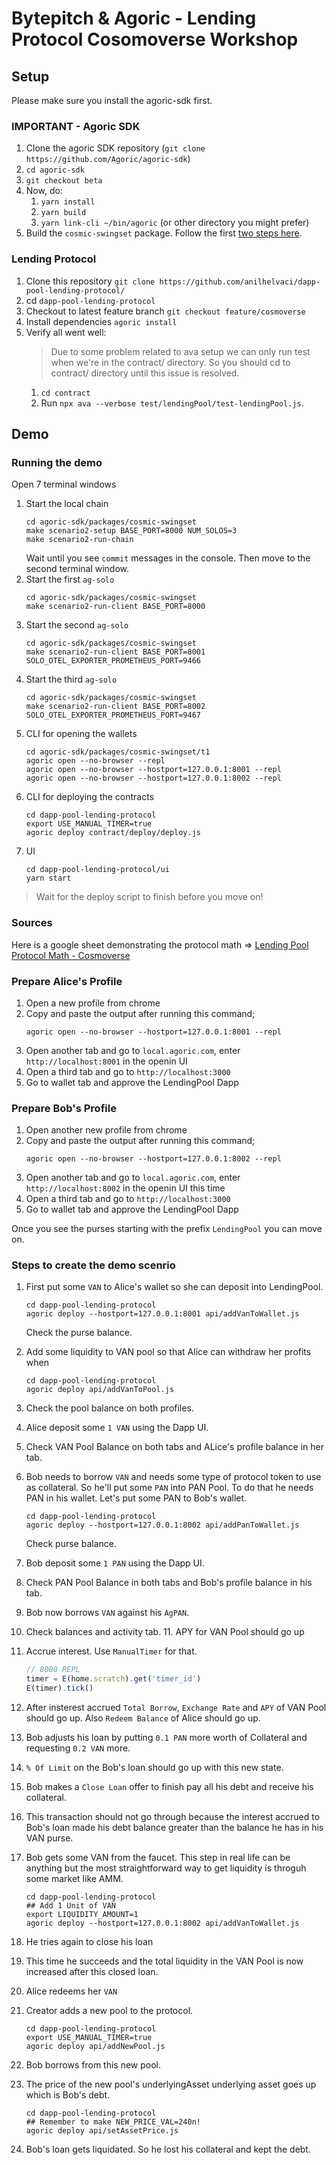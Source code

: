 # Bytepitch & Agoric - Lending Protocol Cosomoverse Workshop

## Setup

Please make sure you install the agoric-sdk first.

### IMPORTANT - Agoric SDK
1. Clone the agoric SDK repository (`git clone https://github.com/Agoric/agoric-sdk`)
2. `cd agoric-sdk`
3. `git checkout beta`
4. Now, do:
   1. `yarn install`
   2. `yarn build`
   3. `yarn link-cli ~/bin/agoric` (or other directory you might prefer)
5. Build the `cosmic-swingset` package. Follow the first [two steps here](https://docs.agoric.com/guides/agoric-cli/starting-multiuser-dapps.html#usage). 

### Lending Protocol

1. Clone this repository `git clone https://github.com/anilhelvaci/dapp-pool-lending-protocol/`
2. cd `dapp-pool-lending-protocol`
3. Checkout to latest feature branch `git checkout feature/cosmoverse`
4. Install dependencies `agoric install`
5. Verify all went well:
   > Due to some problem related to ava setup we can only run test when we're in the contract/ directory.
   > So you should cd to contract/ directory until this issue is resolved.
   1. `cd contract`
   2. Run `npx ava --verbose test/lendingPool/test-lendingPool.js`.

## Demo

### Running the demo

Open 7 terminal windows

1. Start the local chain
   ```shell
   cd agoric-sdk/packages/cosmic-swingset
   make scenario2-setup BASE_PORT=8000 NUM_SOLOS=3
   make scenario2-run-chain
   ```
   Wait until you see `commit` messages in the console. Then move to the second terminal window. 
2. Start the first `ag-solo`
   ```shell
   cd agoric-sdk/packages/cosmic-swingset
   make scenario2-run-client BASE_PORT=8000
   ```
3. Start the second `ag-solo`
   ```shell
   cd agoric-sdk/packages/cosmic-swingset
   make scenario2-run-client BASE_PORT=8001 SOLO_OTEL_EXPORTER_PROMETHEUS_PORT=9466
   ```
4. Start the third `ag-solo`
   ```shell
   cd agoric-sdk/packages/cosmic-swingset
   make scenario2-run-client BASE_PORT=8002 SOLO_OTEL_EXPORTER_PROMETHEUS_PORT=9467
   ```
5. CLI for opening the wallets
   ```shell
   cd agoric-sdk/packages/cosmic-swingset/t1
   agoric open --no-browser --repl
   agoric open --no-browser --hostport=127.0.0.1:8001 --repl
   agoric open --no-browser --hostport=127.0.0.1:8002 --repl
   ```
6. CLI for deploying the contracts
   ```shell
   cd dapp-pool-lending-protocol
   export USE_MANUAL_TIMER=true
   agoric deploy contract/deploy/deploy.js
   ```
7. UI
   ```shell
   cd dapp-pool-lending-protocol/ui
   yarn start
   ```

>Wait for the deploy script to finish before you move on!

### Sources
Here is a google sheet demonstrating the protocol math => [Lending Pool Protocol Math - Cosmoverse](https://docs.google.com/spreadsheets/d/1w5MSjfWutnkDM0jkCHUewgKxAVfbsl2tUouXfrMivkc/edit?usp=sharing)
   
### Prepare Alice's Profile
1. Open a new profile from chrome
2. Copy and paste the output after running this command;
   ```shell
   agoric open --no-browser --hostport=127.0.0.1:8001 --repl
   ```
3. Open another tab and go to `local.agoric.com`, enter `http://localhost:8001` in the openin UI
4. Open a third tab and go to `http://localhost:3000`
5. Go to wallet tab and approve the LendingPool Dapp

### Prepare Bob's Profile
1. Open another new profile from chrome
2. Copy and paste the output after running this command;
   ```shell
   agoric open --no-browser --hostport=127.0.0.1:8002 --repl
   ```
3. Open another tab and go to `local.agoric.com`, enter `http://localhost:8002` in the openin UI this time
4. Open a third tab and go to `http://localhost:3000`
5. Go to wallet tab and approve the LendingPool Dapp

Once you see the purses starting with the prefix `LendingPool` you can move on.

### Steps to create the demo scenrio
1. First put some `VAN` to Alice's wallet so she can deposit into LendingPool.
   ```shell
   cd dapp-pool-lending-protocol
   agoric deploy --hostport=127.0.0.1:8001 api/addVanToWallet.js
   ```
   Check the purse balance.

2. Add some liquidity to VAN pool so that Alice can withdraw her profits when
   ```shell
   cd dapp-pool-lending-protocol
   agoric deploy api/addVanToPool.js
   ```
3. Check the pool balance on both profiles.
4. Alice deposit some `1 VAN` using the Dapp UI.
5. Check VAN Pool Balance on both tabs and ALice's profile balance in her tab.
6. Bob needs to borrow `VAN` and needs some type of protocol token to use as collateral. So he'll put some `PAN` into PAN Pool.
To do that he needs PAN in his wallet. Let's put some PAN to Bob's wallet.
   ```shell
   cd dapp-pool-lending-protocol
   agoric deploy --hostport=127.0.0.1:8002 api/addPanToWallet.js
   ```
   Check purse balance.
7. Bob deposit some `1 PAN` using the Dapp UI.
8. Check PAN Pool Balance in both tabs and Bob's profile balance in his tab.
9. Bob now borrows `VAN` against his `AgPAN`.
10. Check balances and activity tab.
     11. APY for VAN Pool should go up
11. Accrue interest. Use `ManualTimer` for that.
    ```js
    // 8000 REPL
    timer = E(home.scratch).get('timer_id')
    E(timer).tick()
    ```
12. After insterest accrued `Total Borrow`, `Exchange Rate` and `APY` of VAN Pool should go up. Also 
`Redeem Balance` of Alice should go up.
13. Bob adjusts his loan by putting `0.1 PAN` more worth of Collateral and requesting
`0.2 VAN` more.
14. `% Of Limit` on the Bob's loan should go up with this new state.
15. Bob makes a `Close Loan` offer to finish pay all his debt and receive his collateral.
16. This transaction should not go through because the interest accrued to Bob's loan made his
debt balance greater than the balance he has in his VAN purse.
17. Bob gets some VAN from the faucet. This step in real life can be anything but the most straightforward 
way to get liquidity is throguh some market like AMM.
    ```shell
    cd dapp-pool-lending-protocol
    ## Add 1 Unit of VAN
    export LIQUIDITY_AMOUNT=1 
    agoric deploy --hostport=127.0.0.1:8002 api/addVanToWallet.js
    ```
18. He tries again to close his loan
19. This time he succeeds and the total liquidity in the VAN Pool is now increased
after this closed loan.
20. Alice redeems her `VAN`
21. Creator adds a new pool to the protocol.
    ```shell
    cd dapp-pool-lending-protocol
    export USE_MANUAL_TIMER=true
    agoric deploy api/addNewPool.js
    ```
22. Bob borrows from this new pool.
23. The price of the new pool's underlyingAsset underlying asset goes up which is Bob's debt.
    ```shell
    cd dapp-pool-lending-protocol
    ## Remember to make NEW_PRICE_VAL=240n!
    agoric deploy api/setAssetPrice.js
    ```
24. Bob's loan gets liquidated. So he lost his collateral and kept the debt.











